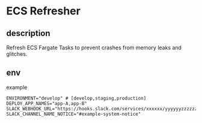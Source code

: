 # ECS Refresher

## description
Refresh ECS Fargate Tasks to prevent crashes from memory leaks and glitches.

## env
  
example
```
ENVIRONMENT="develop" # [develop,staging,production]
DEPLOY_APP_NAMES="app-A,app-B"
SLACK_WEBHOOK_URL="https://hooks.slack.com/services/xxxxxx/yyyyyyzzzzzzzz"
SLACK_CHANNEL_NAME_NOTICE="#example-system-notice"
```